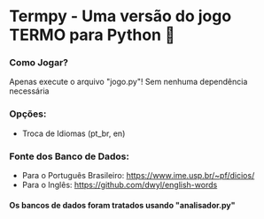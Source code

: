 # Termpy - Uma versão do jogo TERMO para Python 🐍
### Como Jogar?
Apenas execute o arquivo "jogo.py"! Sem nenhuma dependência necessária
### Opções:
 *  Troca de Idiomas (pt_br, en)
### Fonte dos Banco de Dados:
 *  Para o Português Brasileiro: <https://www.ime.usp.br/~pf/dicios/>
 *  Para o Inglês: <https://github.com/dwyl/english-words>
#### Os bancos de dados foram tratados usando "analisador.py"
